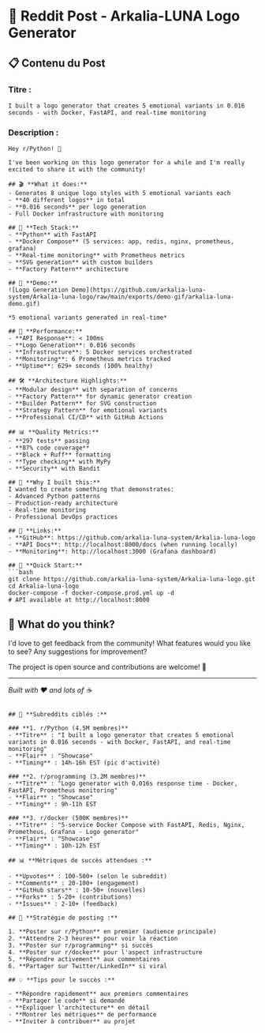# 🚀 Reddit Post - Arkalia-LUNA Logo Generator

## 📋 **Contenu du Post**

### **Titre :**
```
I built a logo generator that creates 5 emotional variants in 0.016 seconds - with Docker, FastAPI, and real-time monitoring
```

### **Description :**
```
Hey r/Python! 👋

I've been working on this logo generator for a while and I'm really excited to share it with the community!

## 🎬 **What it does:**
- Generates 8 unique logo styles with 5 emotional variants each
- **40 different logos** in total
- **0.016 seconds** per logo generation
- Full Docker infrastructure with monitoring

## 🎯 **Tech Stack:**
- **Python** with FastAPI
- **Docker Compose** (5 services: app, redis, nginx, prometheus, grafana)
- **Real-time monitoring** with Prometheus metrics
- **SVG generation** with custom builders
- **Factory Pattern** architecture

## 🎨 **Demo:**
![Logo Generation Demo](https://github.com/arkalia-luna-system/Arkalia-luna-logo/raw/main/exports/demo-gif/arkalia-luna-demo.gif)

*5 emotional variants generated in real-time*

## 🚀 **Performance:**
- **API Response**: < 100ms
- **Logo Generation**: 0.016 seconds
- **Infrastructure**: 5 Docker services orchestrated
- **Monitoring**: 6 Prometheus metrics tracked
- **Uptime**: 629+ seconds (100% healthy)

## 🛠️ **Architecture Highlights:**
- **Modular design** with separation of concerns
- **Factory Pattern** for dynamic generator creation
- **Builder Pattern** for SVG construction
- **Strategy Pattern** for emotional variants
- **Professional CI/CD** with GitHub Actions

## 📊 **Quality Metrics:**
- **297 tests** passing
- **87% code coverage**
- **Black + Ruff** formatting
- **Type checking** with MyPy
- **Security** with Bandit

## 🎯 **Why I built this:**
I wanted to create something that demonstrates:
- Advanced Python patterns
- Production-ready architecture
- Real-time monitoring
- Professional DevOps practices

## 🔗 **Links:**
- **GitHub**: https://github.com/arkalia-luna-system/Arkalia-luna-logo
- **API Docs**: http://localhost:8000/docs (when running locally)
- **Monitoring**: http://localhost:3000 (Grafana dashboard)

## 🚀 **Quick Start:**
```bash
git clone https://github.com/arkalia-luna-system/Arkalia-luna-logo.git
cd Arkalia-luna-logo
docker-compose -f docker-compose.prod.yml up -d
# API available at http://localhost:8000
```

## 💭 **What do you think?**
I'd love to get feedback from the community! What features would you like to see? Any suggestions for improvement?

The project is open source and contributions are welcome! 🌟

---
*Built with ❤️ and lots of ☕*
```

## 🎯 **Subreddits ciblés :**

### **1. r/Python (4.5M membres)**
- **Titre** : "I built a logo generator that creates 5 emotional variants in 0.016 seconds - with Docker, FastAPI, and real-time monitoring"
- **Flair** : "Showcase"
- **Timing** : 14h-16h EST (pic d'activité)

### **2. r/programming (3.2M membres)**
- **Titre** : "Logo generator with 0.016s response time - Docker, FastAPI, Prometheus monitoring"
- **Flair** : "Showcase"
- **Timing** : 9h-11h EST

### **3. r/docker (500K membres)**
- **Titre** : "5-service Docker Compose with FastAPI, Redis, Nginx, Prometheus, Grafana - Logo generator"
- **Flair** : "Showcase"
- **Timing** : 10h-12h EST

## 📊 **Métriques de succès attendues :**

- **Upvotes** : 100-500+ (selon le subreddit)
- **Comments** : 20-100+ (engagement)
- **GitHub stars** : 10-50+ (nouvelles)
- **Forks** : 5-20+ (contributions)
- **Issues** : 2-10+ (feedback)

## 🎯 **Stratégie de posting :**

1. **Poster sur r/Python** en premier (audience principale)
2. **Attendre 2-3 heures** pour voir la réaction
3. **Poster sur r/programming** si succès
4. **Poster sur r/docker** pour l'aspect infrastructure
5. **Répondre activement** aux commentaires
6. **Partager sur Twitter/LinkedIn** si viral

## 💡 **Tips pour le succès :**

- **Répondre rapidement** aux premiers commentaires
- **Partager le code** si demandé
- **Expliquer l'architecture** en détail
- **Montrer les métriques** de performance
- **Inviter à contribuer** au projet
